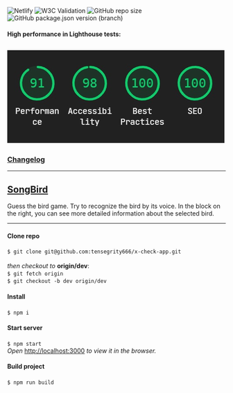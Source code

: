 ![Netlify](https://img.shields.io/netlify/a550b050-b73c-4160-a8f1-930ba5f416fa?style=flat-square)
![W3C Validation](https://img.shields.io/w3c-validation/default?targetUrl=https%3A%2F%2Ftensegrity666-songbird.netlify.app%2F)
![GitHub repo size](https://img.shields.io/github/repo-size/tensegrity666/songbird?style=flat-square)
![GitHub package.json version (branch)](https://img.shields.io/github/package-json/v/tensegrity666/songbird/songbird?style=flat-square)

#### High performance in Lighthouse tests:

![lighthouse](public/assets/lighthouse.jpg)
---
### [Changelog](https://github.com/tensegrity666/songbird/blob/master/CHANGELOG.md)
---

## [SongBird](https://tensegrity666-songbird.netlify.app/)
Guess the bird game.
Try to recognize the bird by its voice. In the block on the right, you can see more detailed information about the selected bird.

- - -
#### Clone repo
`$ git clone git@github.com:tensegrity666/x-check-app.git`<br>
<br>
_then checkout to_ __origin/dev__:<br>
`$ git fetch origin`<br>
`$ git checkout -b dev origin/dev`

#### Install
`$ npm i`

#### Start server
`$ npm start`<br>
_Open_ [http://localhost:3000](http://localhost:3000) _to view it in the browser._

#### Build project
`$ npm run build`
